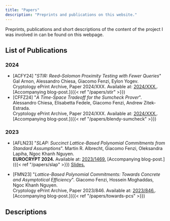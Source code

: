 ```yaml
---
title: "Papers"
description: "Preprints and publications on this website."
---
```


Preprints, publications and short descriptions of the content of the project I was involved in can be found on this webpage.

## List of Publications
### 2024
- [ACFY24] "_STIR: Reed–Solomon Proximity Testing with Fewer Queries_"
    Gal Arnon, Alessandro Chiesa, Giacomo Fenzi, Eylon Yogev. \
    Cryptology ePrint Archive, Paper 2024/XXX. Available at: [2024/XXX.](https://ia.cr/2024/XXX). [Accompanying blog-post.]({{< ref "/papers/stir" >}})
- [CFFZ24] "_A Time-Space Tradeoff for the Sumcheck Prover_".
    Alessandro Chiesa, Elisabetta Fedele, Giacomo Fenzi, Andrew Zitek-Estrada. \
    Cryptology ePrint Archive, Paper 2024/XXX. Available at: [2024/XXX.](https://ia.cr/2024/XXX). [Accompanying blog-post.]({{< ref "/papers/blendy-sumcheck" >}})

### 2023
- [AFLN23] "_SLAP: Succinct Lattice-Based Polynomial Commitments from Standard Assumptions_". 
    Martin R. Albrecht, Giacomo Fenzi, Oleksandra Lapiha, Ngoc Khanh Nguyen. \
    **EUROCRYPT 2024.** Available at: [2023/1469.](https://ia.cr/2023/1469) [Accompanying blog-post.]({{< ref "/papers/slap" >}}) [Slides.](/presentations/slap.pdf)

- [FMN23] "_Lattice-Based Polynomial Commitments: Towards Concrete and Asymptotical Efficiency_". 
    Giacomo Fenzi, Hossein Moghaddas, Ngoc Khanh Nguyen. \
    Cryptology ePrint Archive, Paper 2023/846. Available at: [2023/846.](https://ia.cr/2023/846). [Accompanying blog-post.]({{< ref "/papers/towards-pcs" >}})
 
## Descriptions
